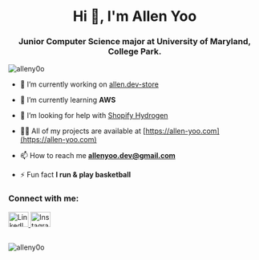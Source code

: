 <h1 align="center">Hi 👋, I'm Allen Yoo</h1>
<h3 align="center">Junior Computer Science major at University of Maryland, College Park.</h3>

<p align="left"> 
  <img src="https://komarev.com/ghpvc/?username=alleny0o&label=Profile%20views&color=0e75b6&style=flat" alt="alleny0o" /> 
</p>

- 🔭 I’m currently working on [allen.dev-store](https://github.com/alleny0o/allen.dev-store)

- 🌱 I’m currently learning **AWS**

- 🤝 I’m looking for help with [Shopify Hydrogen](https://hydrogen.shopify.dev/)

- 👨‍💻 All of my projects are available at [https://allen-yoo.com](https://allen-yoo.com)

- 📫 How to reach me **allenyoo.dev@gmail.com**

- ⚡ Fun fact **I run & play basketball**

<h3 align="left">Connect with me:</h3>
<p align="left">
  <a href="https://linkedin.com/in/allenyoo" target="blank">
    <img src="https://raw.githubusercontent.com/rahuldkjain/github-profile-readme-generator/master/src/images/icons/Social/linked-in-alt.svg" alt="LinkedIn" height="30" width="40" />
  </a>
  <a href="https://www.instagram.com/allen.yoo.73/" target="blank">
    <img src="https://raw.githubusercontent.com/rahuldkjain/github-profile-readme-generator/master/src/images/icons/Social/instagram.svg" alt="Instagram" height="30" width="40" />
  </a>
</p>

<p>
  <img align="left" src="https://github-readme-stats.vercel.app/api/top-langs?username=alleny0o&show_icons=true&locale=en&layout=compact" alt="alleny0o" style="margin-top:15px;" />
</p>
